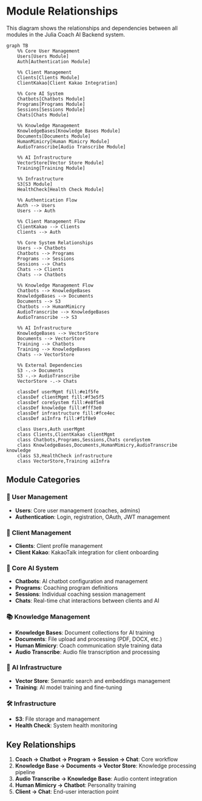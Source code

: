 # Module Relationships

This diagram shows the relationships and dependencies between all modules in the Julia Coach AI Backend system.

```mermaid
graph TB
    %% Core User Management
    Users[Users Module]
    Auth[Authentication Module]

    %% Client Management
    Clients[Clients Module]
    ClientKakao[Client Kakao Integration]

    %% Core AI System
    Chatbots[Chatbots Module]
    Programs[Programs Module]
    Sessions[Sessions Module]
    Chats[Chats Module]

    %% Knowledge Management
    KnowledgeBases[Knowledge Bases Module]
    Documents[Documents Module]
    HumanMimicry[Human Mimicry Module]
    AudioTranscribe[Audio Transcribe Module]

    %% AI Infrastructure
    VectorStore[Vector Store Module]
    Training[Training Module]

    %% Infrastructure
    S3[S3 Module]
    HealthCheck[Health Check Module]

    %% Authentication Flow
    Auth --> Users
    Users --> Auth

    %% Client Management Flow
    ClientKakao --> Clients
    Clients --> Auth

    %% Core System Relationships
    Users --> Chatbots
    Chatbots --> Programs
    Programs --> Sessions
    Sessions --> Chats
    Chats --> Clients
    Chats --> Chatbots

    %% Knowledge Management Flow
    Chatbots --> KnowledgeBases
    KnowledgeBases --> Documents
    Documents --> S3
    Chatbots --> HumanMimicry
    AudioTranscribe --> KnowledgeBases
    AudioTranscribe --> S3

    %% AI Infrastructure
    KnowledgeBases --> VectorStore
    Documents --> VectorStore
    Training --> Chatbots
    Training --> KnowledgeBases
    Chats --> VectorStore

    %% External Dependencies
    S3 -.-> Documents
    S3 -.-> AudioTranscribe
    VectorStore -.-> Chats

    classDef userMgmt fill:#e1f5fe
    classDef clientMgmt fill:#f3e5f5
    classDef coreSystem fill:#e8f5e8
    classDef knowledge fill:#fff3e0
    classDef infrastructure fill:#fce4ec
    classDef aiInfra fill:#f1f8e9

    class Users,Auth userMgmt
    class Clients,ClientKakao clientMgmt
    class Chatbots,Programs,Sessions,Chats coreSystem
    class KnowledgeBases,Documents,HumanMimicry,AudioTranscribe knowledge
    class S3,HealthCheck infrastructure
    class VectorStore,Training aiInfra
```

## Module Categories

### 🔐 User Management

- **Users**: Core user management (coaches, admins)
- **Authentication**: Login, registration, OAuth, JWT management

### 👥 Client Management

- **Clients**: Client profile management
- **Client Kakao**: KakaoTalk integration for client onboarding

### 🤖 Core AI System

- **Chatbots**: AI chatbot configuration and management
- **Programs**: Coaching program definitions
- **Sessions**: Individual coaching session management
- **Chats**: Real-time chat interactions between clients and AI

### 📚 Knowledge Management

- **Knowledge Bases**: Document collections for AI training
- **Documents**: File upload and processing (PDF, DOCX, etc.)
- **Human Mimicry**: Coach communication style training data
- **Audio Transcribe**: Audio file transcription and processing

### 🔧 AI Infrastructure

- **Vector Store**: Semantic search and embeddings management
- **Training**: AI model training and fine-tuning

### 🛠️ Infrastructure

- **S3**: File storage and management
- **Health Check**: System health monitoring

## Key Relationships

1. **Coach → Chatbot → Program → Session → Chat**: Core workflow
2. **Knowledge Base → Documents → Vector Store**: Knowledge processing pipeline
3. **Audio Transcribe → Knowledge Base**: Audio content integration
4. **Human Mimicry → Chatbot**: Personality training
5. **Client → Chat**: End-user interaction point
